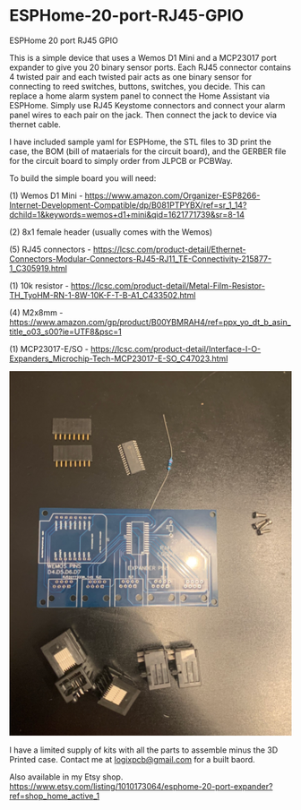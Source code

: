 # ESPHome-20-port-RJ45-GPIO
ESPHome 20 port RJ45 GPIO

This is a simple device that uses a Wemos D1 Mini and a MCP23017 port expander to give you 20 binary sensor ports.  Each RJ45 connector contains 4 twisted pair and each twisted pair acts as one binary sensor for connecting to reed switches, buttons, switches, you decide.  This can replace a home alarm system panel to connect the Home Assistant via ESPHome.  Simply use RJ45 Keystome connectors and connect your alarm panel wires to each pair on the jack.  Then connect the jack to device via thernet cable. 

I have included sample yaml for ESPHome, the STL files to 3D print the case, the BOM (bill of mataerials for the circuit board), and the GERBER file for the circuit board to simply order from JLPCB or PCBWay.

To build the simple board you will need:

(1) Wemos D1 Mini - https://www.amazon.com/Organizer-ESP8266-Internet-Development-Compatible/dp/B081PTPYBX/ref=sr_1_14?dchild=1&keywords=wemos+d1+mini&qid=1621771739&sr=8-14

(2) 8x1 female header (usually comes with the Wemos)

(5) RJ45 connectors - https://lcsc.com/product-detail/Ethernet-Connectors-Modular-Connectors-RJ45-RJ11_TE-Connectivity-215877-1_C305919.html

(1) 10k resistor - https://lcsc.com/product-detail/Metal-Film-Resistor-TH_TyoHM-RN-1-8W-10K-F-T-B-A1_C433502.html

(4) M2x8mm - https://www.amazon.com/gp/product/B00YBMRAH4/ref=ppx_yo_dt_b_asin_title_o03_s00?ie=UTF8&psc=1

(1) MCP23017-E/SO - https://lcsc.com/product-detail/Interface-I-O-Expanders_Microchip-Tech-MCP23017-E-SO_C47023.html

![GitHub Logo](https://github.com/logichousepcb/ESPHome-20-port-RJ45-GPIO/blob/main/20_PORT-WEMOS-PARTS.PNG)

I have a limited supply of kits with all the parts to assemble minus the 3D Printed case.  Contact me at logixpcb@gmail.com for a built baord.  

Also available in my Etsy shop.    https://www.etsy.com/listing/1010173064/esphome-20-port-expander?ref=shop_home_active_1
